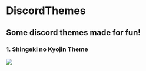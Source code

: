 # DiscordThemes
 
## Some discord themes made for fun!

### 1. Shingeki no Kyojin Theme
<img src="Snk/Example.jpg"/>

